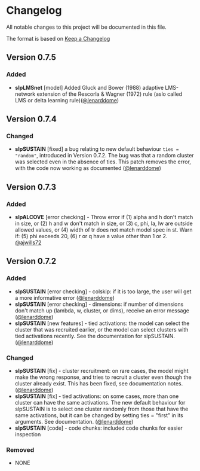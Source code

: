 # Changelog

All notable changes to this project will be documented in this file.

The format is based on [Keep a Changelog](https://keepachangelog.com/en/1.0.0/)

## Version 0.7.5

### Added

- **slpLMSnet** [model] Added Gluck and Bower (1988) adaptive LMS-network
    extension of the Rescorla & Wagner (1972) rule (aslo called LMS or delta
    learning rule)([@lenarddome](https://github.com/lenarddome))

## Version 0.7.4

### Changed

- **slpSUSTAIN** [fixed] a bug relating to new default behaviour `ties = "random"`, introduced in Version 0.7.2. The bug was that a random cluster was selected even in the absence of ties. This patch removes the error, with the code now working as documented ([@lenarddome](https://github.com/lenarddome))

## Version 0.7.3

### Added

- **slpALCOVE** [error checking] - Throw error if (1) alpha and h don't match
  in size, or (2) h and w don't match in size, or (3) c, phi, la, lw are
  outside allowed values, or (4) width of tr does not match model spec in
  st. Warn if: (5) phi exceeds 20, (6) r or q have a value other than 1
  or 2. [@ajwills72](http://www.willslab.org.uk)

## Version 0.7.2

### Added

- **slpSUSTAIN** [error checking] - colskip: if it is too large, the user will get a
    more informative error ([@lenarddome](https://github.com/lenarddome))
- **slpSUSTAIN** [error checking] - dimensions: if number of dimensions don't match
    up (lambda, w, cluster, or dims), receive an error message ([@lenarddome](https://github.com/lenarddome))
-  **slpSUSTAIN** [new features]  - tied activations: the model can select the
    cluster that was recruited earlier,
    or the model can select clusters with tied activations recently. See
    the documentation for slpSUSTAIN. ([@lenarddome](https://github.com/lenarddome))

### Changed

- **slpSUSTAIN** [fix] - cluster recruitment: on rare cases, the model might make the
  wrong response, and tries to recruit a cluster even though the cluster already exist.
  This has been fixed, see documentation notes. ([@lenarddome](https://github.com/lenarddome))
- **slpSUSTAIN** [fix]  - tied activations: on some cases, more than one cluster can
  have the same activations. The new default behaviour for slpSUSTAIN is to
  select one cluster randomly from those that have the same activations, but
  it can be changed by setting ties = "first" in its arguments. See documentation.
  ([@lenarddome](https://github.com/lenarddome))
- **slpSUSTAIN** [code] - code chunks: included code chunks for easier inspection

### Removed

- NONE

